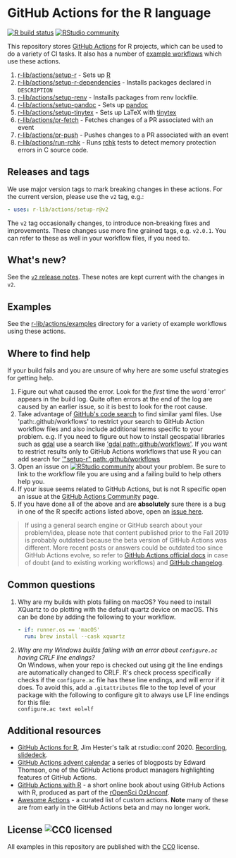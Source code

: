 # GitHub Actions for the R language

[![R build status](https://github.com/r-lib/actions/workflows/R-CMD-check/badge.svg)](https://github.com/r-lib/actions/actions?workflow=R-CMD-check)
[![RStudio community](https://img.shields.io/badge/community-github--actions-blue?style=social&logo=rstudio&logoColor=75AADB)](https://community.rstudio.com/new-topic?category=Package%20development&tags=github-actions)

This repository stores [GitHub Actions](https://github.com/features/actions)
for R projects, which can be used to do a variety of CI tasks. It also has a
number of [example workflows](https://github.com/r-lib/actions/tree/v2/examples) which use
these actions.

1. [r-lib/actions/setup-r](https://github.com/r-lib/actions/tree/v2/setup-r) - Sets up [R](https://r-project.org)
1. [r-lib/actions/setup-r-dependencies](https://github.com/r-lib/actions/tree/v2/setup-r-dependencies) - Installs packages declared in `DESCRIPTION`
1. [r-lib/actions/setup-renv](https://github.com/r-lib/actions/tree/v2/setup-renv) - Installs packages from renv lockfile.
1. [r-lib/actions/setup-pandoc](https://github.com/r-lib/actions/tree/v2/setup-pandoc) - Sets up [pandoc](https://pandoc.org/)
1. [r-lib/actions/setup-tinytex](https://github.com/r-lib/actions/tree/v2/setup-tinytex) - Sets up LaTeX with [tinytex](https://yihui.name/tinytex)
1. [r-lib/actions/pr-fetch](https://github.com/r-lib/actions/tree/v2/pr-fetch) - Fetches changes of a PR associated with an event
1. [r-lib/actions/pr-push](https://github.com/r-lib/actions/tree/v2/pr-push) - Pushes changes to a PR associated with an event
1. [r-lib/actions/run-rchk](https://github.com/r-lib/actions/tree/v2/run-rchk) - Runs [rchk](https://github.com/kalibera/rchk) tests to detect memory protection errors in C source code.

## Releases and tags

We use major version tags to mark breaking changes in these actions.
For the current version, please use the `v2` tag, e.g.:

```yaml
- uses: r-lib/actions/setup-r@v2
```

The `v2` tag occasionally changes, to introduce non-breaking fixes and
improvements. These changes use more fine grained tags, e.g. `v2.0.1`.
You can refer to these as well in your workflow files, if you need to.

## What's new?

See the [`v2` release notes](https://github.com/r-lib/actions/releases/tag/v2).
These notes are kept current with the changes in `v2`.

## Examples

See the [r-lib/actions/examples](https://github.com/r-lib/actions/tree/v2/examples) directory
for a variety of example workflows using these actions.

## Where to find help

If your build fails and you are unsure of why here are some useful strategies for getting help.

1. Figure out what caused the error. Look for the _first_ time the word
   'error' appears in the build log. Quite often errors at the end of the log are caused
   by an earlier issue, so it is best to look for the root cause.
1. Take advantage of [GitHub's code search](https://github.com/search?q=path%3A.github%2Fworkflows) to find similar yaml files.
   Use 'path:.github/workflows' to restrict your search to GitHub Action workflow files and also include additional terms specific to your problem.
   e.g. If you need to figure out how to install geospatial libraries such as [gdal](https://gdal.org/) use a search like ['gdal path:.github/workflows'](https://github.com/search?q=gdal+path%3A.github%2Fworkflows).
   If you want to restrict results only to GitHub Actions workflows that use R you can add search for ['"setup-r" path:.github/workflows](https://github.com/search?q=%22setup-r%22+path%3A.github%2Fworkflows)
1. Open an issue on [![RStudio
   community](https://img.shields.io/badge/community-github--actions-blue?style=social&logo=rstudio&logoColor=75AADB)](https://community.rstudio.com/new-topic?category=Package%20development&tags=github-actions)
   about your problem. Be sure to link to the workflow file you are using and a
   failing build to help others help you.
1. If your issue seems related to GitHub Actions, but is not R specific open an
   issue at the [GitHub Actions
   Community](https://github.community/t5/GitHub-Actions/bd-p/actions) page.
1. If you have done all of the above and are __absolutely__ sure there is a bug
   in one of the R specifc actions listed above, open an [issue
   here](https://github.com/r-lib/actions/issues/new/choose).
   
> If using a general search engine or GitHub search about your problem/idea, please note that content published prior to the Fall 2019 is probably outdated because the beta version of GitHub Actions was different. More recent posts or answers could be outdated too since GitHub Actions evolve, so refer to [GitHub Actions official docs](https://help.github.com/en/actions) in case of doubt (and to existing working workflows) and [GitHub changelog](https://github.blog/changelog/).

## Common questions

1. Why are my builds with plots failing on macOS?
  You need to install XQuartz to do plotting with the default quartz device on macOS. This can be done by adding the following to your workflow.
    ```yaml
    - if: runner.os == 'macOS'
      run: brew install --cask xquartz
    ```

1. *Why are my Windows builds failing with an error about `configure.ac` having CRLF line endings?*\
  On Windows, when your repo is checked out using git the line endings are automatically changed to CRLF. R's check process specifically checks if the `configure.ac` file has these line endings, and will error if it does. To avoid this, add a `.gitattributes` file to the top level of your package with the following to configure git to always use LF line endings for this file: \
  `configure.ac text eol=lf`
  

## Additional resources

- [GitHub Actions for R](https://www.jimhester.com/talk/2020-rsc-github-actions/), Jim Hester's talk at rstudio::conf 2020. [Recording](https://resources.rstudio.com/rstudio-conf-2020/azure-pipelines-and-github-actions-jim-hester), [slidedeck](https://speakerdeck.com/jimhester/github-actions-for-r).
- [GitHub Actions advent calendar](https://www.edwardthomson.com/blog/github_actions_advent_calendar.html) a series of blogposts by Edward Thomson, one of the GitHub Actions product managers
  highlighting features of GitHub Actions.
- [GitHub Actions with R](https://ropenscilabs.github.io/actions_sandbox/) - a short online book about using GitHub Actions with R, produced as part of the [rOpenSci OzUnconf](https://ozunconf19.ropensci.org/).
- [Awesome Actions](https://github.com/sdras/awesome-actions#awesome-actions---) - a curated list of custom actions. **Note** many of these are from early in the GitHub Actions beta and may no longer work.

## License ![CC0 licensed](https://img.shields.io/github/license/r-lib/actions)

All examples in this repository are published with the [CC0](./LICENSE) license.
